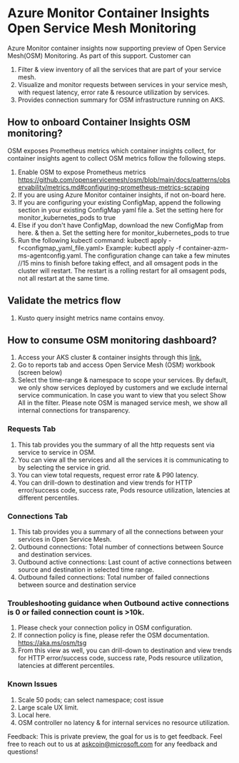 # Azure Monitor Container Insights Open Service Mesh Monitoring

Azure Monitor container insights now supporting preview of Open Service Mesh(OSM) Monitoring. As part of this support. Customer can
1.	Filter & view inventory of all the services that are part of your service mesh.
2.	Visualize and monitor requests between services in your service mesh, with request latency, error rate & resource utilization by services.
3.	Provides connection summary for OSM infrastructure running on AKS.

## How to onboard Container Insights OSM monitoring?
OSM exposes Prometheus metrics which container insights collect, for container insights agent to collect OSM metrics follow the following steps.
1.	Enable OSM to expose Prometheus metrics https://github.com/openservicemesh/osm/blob/main/docs/patterns/observability/metrics.md#configuring-prometheus-metrics-scraping
2.	If you are using Azure Monitor container insights, if not on-board here.
3.	If you are configuring your existing ConfigMap, append the following section in your existing ConfigMap yaml file
a.	Set the setting here for monitor_kubernetes_pods to true
4.	 Else if you don't have ConfigMap, download the new ConfigMap from here. & then
a.	Set the setting here for monitor_kubernetes_pods to true
5.	Run the following kubectl command: kubectl apply -f<configmap_yaml_file.yaml>
               Example: kubectl apply -f container-azm-ms-agentconfig.yaml.
The configuration change can take a few minutes //15 mins to finish before taking effect, and all omsagent pods in the cluster will restart. The restart is a rolling restart for all omsagent pods, not all restart at the same time.


## Validate the metrics flow
1.	Kusto query insight metrics name contains envoy.

## How to consume OSM monitoring dashboard?
1.	Access your AKS cluster & container insights through this [link.](https://aka.ms/azmon/osmux)
2.	Go to reports tab and access Open Service Mesh (OSM) workbook (screen below)
3.	Select the time-range & namespace to scope your services. By default, we only show services deployed by customers and we exclude internal service communication. In case you want to view that you select Show All in the filter. Please note OSM is managed service mesh, we show all internal connections for transparency. 

### Requests Tab
1.	This tab provides you the summary of all the http requests sent via service to service in OSM.
2.	You can view all the services and all the services it is communicating to by selecting the service in grid.
3.	You can view total requests, request error rate & P90 latency.
4.	You can drill-down to destination and view trends for HTTP error/success code, success rate, Pods resource utilization, latencies at different percentiles.

### Connections Tab
1.	This tab provides you a summary of all the connections between your services in Open Service Mesh. 
2.	Outbound connections: Total number of connections between Source and destination services.
3.	Outbound active connections: Last count of active connections between source and destination in selected time range.
4.	Outbound failed connections: Total number of failed connections between source and destination service

### Troubleshooting guidance when Outbound active connections is 0 or failed connection count is >10k.
1. Please check your connection policy in OSM configuration.
2. If connection policy is fine, please refer the OSM documentation. https://aka.ms/osm/tsg
3. From this view as well, you can drill-down to destination and view trends for HTTP error/success code, success rate, Pods resource utilization, latencies at different percentiles.


### Known Issues
1.	Scale 50 pods; can select namespace; cost issue
2.	Large scale UX limit.
3.	Local here.
4.	OSM controller no latency & for internal services no resource utilization. 

Feedback: This is private preview, the goal for us is to get feedback. Feel free to reach out to us at [askcoin@microsoft.com](mailto:askcoin@microsoft.com) for any feedback and questions!

